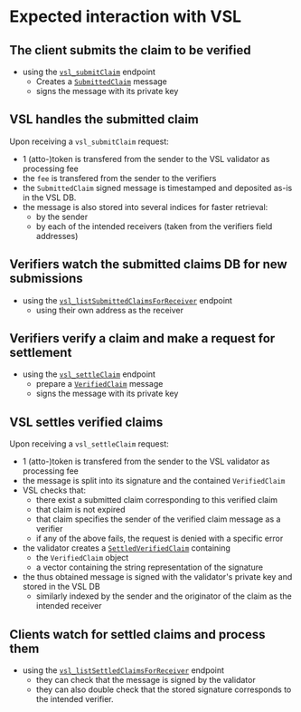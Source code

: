 # Expected interaction with VSL

## The client submits the claim to be verified

- using the [`vsl_submitClaim`](rpc.md#vsl-submitclaim) endpoint
  - Creates a [`SubmittedClaim`](SubmittedClaim.json) message
  - signs the message with its private key

## VSL handles the submitted claim

Upon receiving a `vsl_submitClaim` request:

- 1 (atto-)token is transfered from the sender to the VSL validator as processing fee
- the `fee` is transfered from the sender to the verifiers
- the `SubmittedClaim` signed message is timestamped and deposited as-is in the VSL DB.
- the message is also stored into several indices for faster retrieval:
  - by the sender
  - by each of the intended receivers (taken from the verifiers field addresses)

## Verifiers watch the submitted claims DB for new submissions

- using the [`vsl_listSubmittedClaimsForReceiver`](rpc.md#vsl_listsubmittedclaimsforreceiver) endpoint
  - using their own address as the receiver

## Verifiers verify a claim and make a request for settlement

- using the [`vsl_settleClaim`](rpc.md#vsl-settleclaim) endpoint
  - prepare a [`VerifiedClaim`](VerifiedClaim.json) message
  - signs the message with its private key

## VSL settles verified claims

Upon receiving a `vsl_settleClaim` request:

- 1 (atto-)token is transfered from the sender to the VSL validator as processing fee
- the message is split into its signature and the contained `VerifiedClaim`
- VSL checks that:
  - there exist a submitted claim corresponding to this verified claim
  - that claim is not expired
  - that claim specifies the sender of the verified claim message as a verifier
  - if any of the above fails, the request is denied with a specific error
- the validator creates a [`SettledVerifiedClaim`](SettledVerifiedClaim.json) containing
  - the `VerifiedClaim` object
  - a vector containing the string representation of the signature
- the thus obtained message is signed with the validator's private key and stored in the VSL DB
  - similarly indexed by the sender and the originator of the claim as the intended receiver

## Clients watch for settled claims and process them

- using the [`vsl_listSettledClaimsForReceiver`](rpc.md#vsl_listsettledclaimsforreceiver) endpoint
  - they can check that the message is signed by the validator
  - they can also double check that the stored signature corresponds to the intended verifier.
